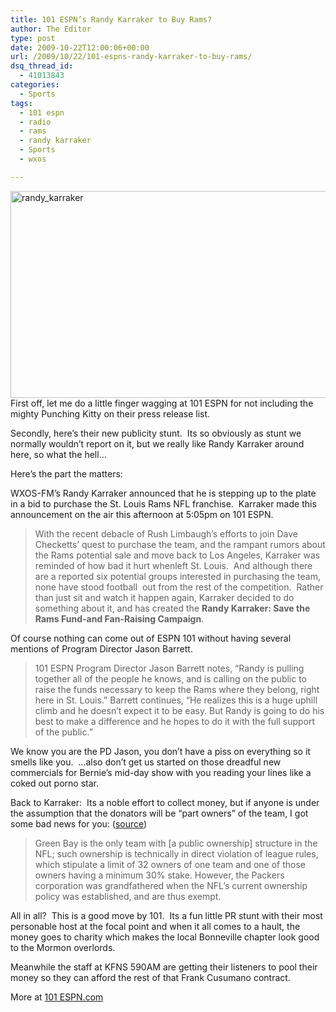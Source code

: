 ```yaml
---
title: 101 ESPN’s Randy Karraker to Buy Rams?
author: The Editor
type: post
date: 2009-10-22T12:00:06+00:00
url: /2009/10/22/101-espns-randy-karraker-to-buy-rams/
dsq_thread_id:
  - 41013843
categories:
  - Sports
tags:
  - 101 espn
  - radio
  - rams
  - randy karraker
  - Sports
  - wxos

---
```

[<img class="aligncenter size-full wp-image-2063" title="randy_karraker" src="http://punchingkitty.com/wp-content/uploads/2009/10/randy_karraker.jpg" alt="randy_karraker" width="600" height="331" srcset="http://media.punchingkitty.com/wordpress/2009/10/randy_karraker.jpg 600w, http://media.punchingkitty.com/wordpress/2009/10/randy_karraker-300x165.jpg 300w" sizes="(max-width: 600px) 100vw, 600px" />][1]First off, let me do a little finger wagging at 101 ESPN for not including the mighty Punching Kitty on their press release list.

Secondly, here&#8217;s their new publicity stunt.  Its so obviously as stunt we normally wouldn&#8217;t report on it, but we really like Randy Karraker around here, so what the hell&#8230;

Here&#8217;s the part the matters:

WXOS-FM&#8217;s Randy Karraker announced that he is stepping up to the plate in a bid to purchase the St. Louis Rams NFL franchise.  Karraker made this announcement on the air this afternoon at 5:05pm on 101 ESPN.

> With the recent debacle of Rush Limbaugh&#8217;s efforts to join Dave Checketts&#8217; quest to purchase the team, and the rampant rumors about the Rams potential sale and move back to Los Angeles, Karraker was reminded of how bad it hurt whenleft St. Louis.  And although there are a reported six potential groups interested in purchasing the team, none have stood football  out from the rest of the competition.  Rather than just sit and watch it happen again, Karraker decided to do something about it, and has created the **Randy Karraker: Save the Rams Fund-and Fan-Raising Campaign**.

Of course nothing can come out of ESPN 101 without having several mentions of Program Director Jason Barrett.

> 101 ESPN Program Director Jason Barrett notes, &#8220;Randy is pulling together all of the people he knows, and is calling on the public to raise the funds necessary to keep the Rams where they belong, right here in St. Louis.&#8221; Barrett continues, &#8220;He realizes this is a huge uphill climb and he doesn&#8217;t expect it to be easy. But Randy is going to do his best to make a difference and he hopes to do it with the full support of the public.&#8221;

We know you are the PD Jason, you don&#8217;t have a piss on everything so it smells like you.  &#8230;also don&#8217;t get us started on those dreadful new commercials for Bernie&#8217;s mid-day show with you reading your lines like a coked out porno star.

Back to Karraker:  Its a noble effort to collect money, but if anyone is under the assumption that the donators will be &#8220;part owners&#8221; of the team, I got some bad news for you: ([source][2])

> Green Bay is the only team with [a public ownership] structure in the NFL; such ownership is technically in direct violation of league rules, which stipulate a limit of 32 owners of one team and one of those owners having a minimum 30% stake. However, the Packers corporation was grandfathered when the NFL&#8217;s current ownership policy was established, and are thus exempt.

All in all?  This is a good move by 101.  Its a fun little PR stunt with their most personable host at the focal point and when it all comes to a hault, the money goes to charity which makes the local Bonneville chapter look good to the Mormon overlords.

Meanwhile the staff at KFNS 590AM are getting their listeners to pool their money so they can afford the rest of that Frank Cusumano contract.

More at [101 ESPN.com][3]

 [1]: http://punchingkitty.com/wp-content/uploads/2009/10/randy_karraker.jpg
 [2]: http://en.wikipedia.org/wiki/Green_Bay_Packers#Public_company
 [3]: http://www.101espn.com/post/23302_karraker_to_pursue_ownership_of_the_rams
